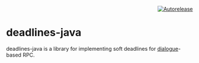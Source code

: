 <p align="right">
<a href="https://autorelease.general.dmz.palantir.tech/palantir/deadlines-java"><img src="https://img.shields.io/badge/Perform%20an-Autorelease-success.svg" alt="Autorelease"></a>
</p>

# deadlines-java

deadlines-java is a library for implementing soft deadlines for [dialogue](https://github.com/palantir/dialogue)-based RPC.

